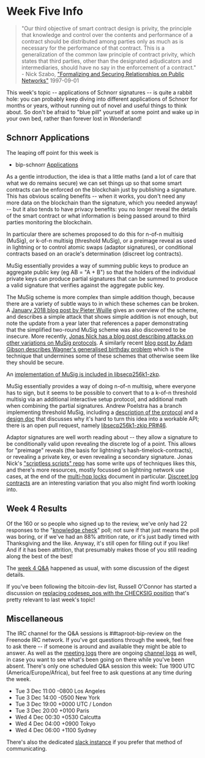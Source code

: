 
# Week Five Info

> "Our third objective of smart contract design is privity, the principle that knowledge and control over the contents and performance of a contract should be distributed among parties only as much as is necessary for the performance of that contract. This is a generalization of the common law principle of contract privity, which states that third parties, other than the designated adjudicators and intermediaries, should have no say in the enforcement of a contract." - Nick Szabo, ["Formalizing and Securing Relationships on Public Networks"](https://firstmonday.org/ojs/index.php/fm/article/view/548/469-publisher=First) 1997-09-01

This week's topic -- applications of Schnorr signatures -- is quite a rabbit hole: you can probably keep diving into different applications of Schnorr for months or years, without running out of novel and useful things to think about. So don't be afraid to "blue pill" yourself at some point and wake up in your own bed, rather than forever lost in Wonderland!

## Schnorr Applications

The leaping off point for this week is

 * bip-schnorr [Applications](https://github.com/sipa/bips/blob/bip-schnorr/bip-schnorr.mediawiki#Applications)

As a gentle introduction, the idea is that a little maths (and a lot of care that what we do remains secure) we can set things up so that some smart contracts can be enforced on the blockchain just by publishing a signature. This has obvious scaling benefits -- when it works, you don't need any more data on the blockchain than the signature, which you needed anyway! -- but it also tends to have privacy benefits: you no longer reveal the details of the smart contract or what information is being passed around to third parties monitoring the blockchain.

In particular there are schemes proposed to do this for n-of-n multisig (MuSig), or k-of-n multisig (threshold MuSig), or a preimage reveal as used in lightning or to control atomic swaps (adaptor signatures), or conditional contracts based on an oracle's determination (discreet log contracts).

MuSig essentially provides a way of summing public keys to produce an aggregate public key (eg AB = "A + B") so that the holders of the individual private keys can produce partial signatures that can be summed to produce a valid signature that verifies against the aggregate public key.

The MuSig scheme is more complex than simple addition though, because there are a variety of subtle ways to in which these schemes can be broken. A [January 2018 blog post by Pieter Wuille](https://blockstream.com/2018/01/23/en-musig-key-aggregation-schnorr-signatures/) gives an overview of the scheme, and describes a simple attack that shows simple addition is not enough, but note the update from a year later that references a paper demonstrating that the simplified two-round MuSig scheme was also discovered to be insecure. More recently, [Jonas Nick has a blog post describing attacks on other variations on MuSig protocols](https://medium.com/blockstream/insecure-shortcuts-in-musig-2ad0d38a97da). A similarly recent [blog post by Adam Gibson describes Wagner's generalised birthday problem](https://joinmarket.me/blog/blog/avoiding-wagnerian-tragedies/) which is the technique that undermines some of these schemes that otherwise seem like they should be secure.

An [implementation of MuSig is included in libsecp256k1-zkp](https://github.com/ElementsProject/secp256k1-zkp/blob/secp256k1-zkp/src/modules/musig/musig.md).

MuSig essentially provides a way of doing n-of-n multisig, where everyone has to sign, but it seems to be possible to convert that to a k-of-n threshold multisig via an additional interactive setup protocol, and additional math when combining the partial signatures. Andrew Poelstra has a branch implementing threshold MuSig, including a [description of the protocol](https://github.com/apoelstra/secp256k1-mw/blob/2019-01-threshold/src/modules/thresholdsig/threshold.md) and a [design doc](https://github.com/apoelstra/secp256k1-mw/blob/2019-01-threshold/src/modules/thresholdsig/design.md) that discusses why it's hard to turn this idea into a workable API; there is an open pull request, namely [libsecp256k1-zkip PR#46](https://github.com/ElementsProject/secp256k1-zkp/pull/46).

Adaptor signatures are well worth reading about -- they allow a signature to be conditionally valid upon revealing the discrete log of a point. This allows for "preimage" reveals (the basis for lightning's hash-timelock-contracts), or revealing a private key, or even revealing a secondary signature. Jonas Nick's ["scriptless scripts" repo](https://github.com/ElementsProject/scriptless-scripts/blob/master/md/) has some write ups of techniques likes this, and there's more resources, mostly focussed on lightning network use cases, at the end of the [multi-hop locks](https://github.com/ElementsProject/scriptless-scripts/blob/master/md/multi-hop-locks.md) document in particular. [Discreet log contracts](https://adiabat.github.io/dlc.pdf) are an interesting variation that you also might find worth looking into.

## Week 4 Results

Of the 160 or so people who signed up to the review, we've only had 22 responses to the "[knowledge check](https://forms.gle/rsezDoj2fChBj7u76)" poll; not sure if that just means the poll was boring, or if we've had an 88% attrition rate, or it's just badly timed with Thanksgiving and the like. Anyway, it's still open for filling out if you like! And if it has been attrition, that presumably makes those of you still reading along the best of the best!

The [week 4 Q&A](http://www.erisian.com.au/meetbot/taproot-bip-review/2019/taproot-bip-review.2019-11-26-19.01.log.html) happened as usual, with some discussion of the digest details.

If you've been following the bitcoin-dev list, Russell O'Connor has started a discussion on [replacing codesep_pos with the CHECKSIG position](https://lists.linuxfoundation.org/pipermail/bitcoin-dev/2019-November/017495.html) that's pretty relevant to last week's topic!

## Miscellaneous

The IRC channel for the Q&A sessions is ##taproot-bip-review on the Freenode IRC network. If you've got questions through the week, feel free to ask there -- if someone is around and available they might be able to answer. As well as the [meeting logs](http://www.erisian.com.au/meetbot/taproot-bip-review/2019/) there are ongoing [channel logs](http://www.erisian.com.au/taproot-bip-review/) as well, in case you want to see what's been going on there while you've been absent. There's only one scheduled Q&A session this week: Tue 1900 UTC (America/Europe/Africa), but feel free to ask questions at any time during the week.

 * Tue  3 Dec 11:00 -0800 Los Angeles
 * Tue  3 Dec 14:00 -0500 New York
 * Tue  3 Dec 19:00 +0000 UTC / London
 * Tue  3 Dec 20:00 +0100 Paris
 * Wed  4 Dec 00:30 +0530 Calcutta
 * Wed  4 Dec 04:00 +0900 Tokyo
 * Wed  4 Dec 06:00 +1100 Sydney

There's also the dedicated [slack instance](https://bitcoin-review.slack.com/) if you prefer that method of communicating.


